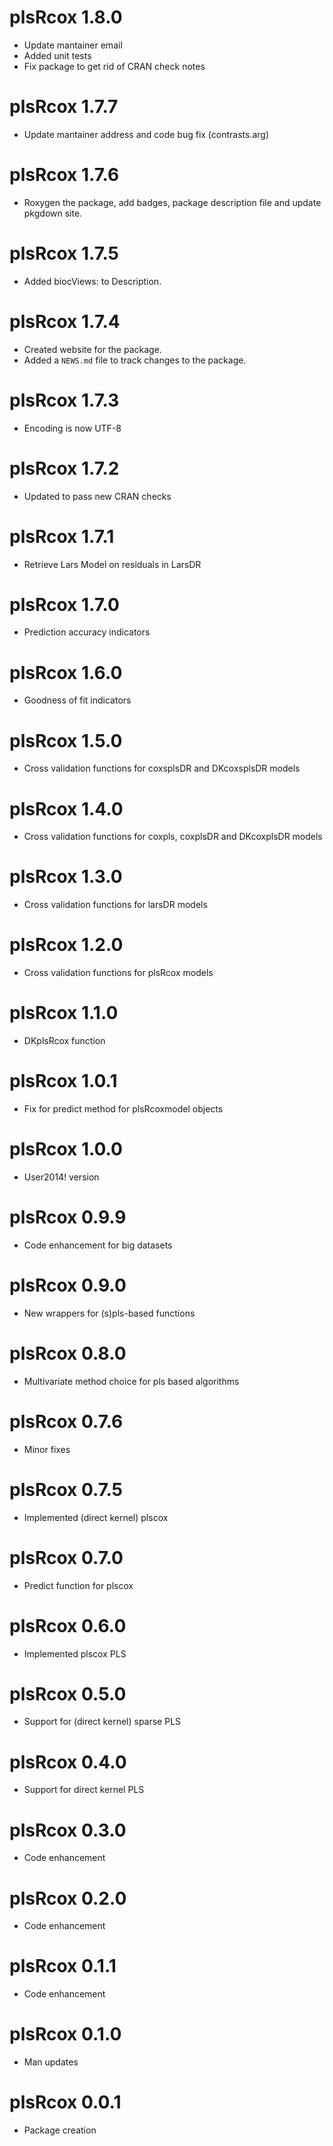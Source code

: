 # plsRcox 1.8.0

* Update mantainer email 
* Added unit tests
* Fix package to get rid of CRAN check notes

# plsRcox 1.7.7

* Update mantainer address and code bug fix (contrasts.arg)

# plsRcox 1.7.6

* Roxygen the package, add badges, package description file and update pkgdown site.

# plsRcox 1.7.5

* Added biocViews: to Description.

# plsRcox 1.7.4

* Created website for the package.
* Added a `NEWS.md` file to track changes to the package.

# plsRcox 1.7.3

* Encoding is now UTF-8

# plsRcox 1.7.2 

* Updated to pass new CRAN checks

# plsRcox 1.7.1 

* Retrieve Lars Model on residuals in LarsDR

# plsRcox 1.7.0 

* Prediction accuracy indicators

# plsRcox 1.6.0 

* Goodness of fit indicators

# plsRcox 1.5.0 

* Cross validation functions for coxsplsDR and DKcoxsplsDR models

# plsRcox 1.4.0 

* Cross validation functions for coxpls, coxplsDR and DKcoxplsDR models

# plsRcox 1.3.0 

* Cross validation functions for larsDR models

# plsRcox 1.2.0 

* Cross validation functions for plsRcox models

# plsRcox 1.1.0 

* DKplsRcox function

# plsRcox 1.0.1 

* Fix for predict method for plsRcoxmodel objects

# plsRcox 1.0.0 

* User2014! version

# plsRcox 0.9.9 

* Code enhancement for big datasets

# plsRcox 0.9.0 

* New wrappers for (s)pls-based functions

# plsRcox 0.8.0 

* Multivariate method choice for pls based algorithms

# plsRcox 0.7.6 

* Minor fixes

# plsRcox 0.7.5 

* Implemented (direct kernel) plscox

# plsRcox 0.7.0 

* Predict function for plscox

# plsRcox 0.6.0 

* Implemented plscox PLS

# plsRcox 0.5.0 

* Support for (direct kernel) sparse PLS

# plsRcox 0.4.0 

* Support for direct kernel PLS

# plsRcox 0.3.0 

* Code enhancement

# plsRcox 0.2.0 

* Code enhancement

# plsRcox 0.1.1 

* Code enhancement

# plsRcox 0.1.0 

* Man updates

# plsRcox 0.0.1 

* Package creation

